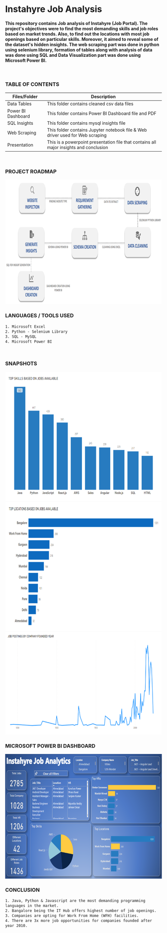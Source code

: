 # Instahyre Job Analysis

####  This repository contains Job analysis of Instahyre (Job Portal). The project's objectives were to find the most demanding skills and job roles based on market trends. Also, to find out the locations with most job openings based on particular skills. Moreover, it aimed to reveal some of the dataset's hidden insights. The web scraping part was done in python using selenium library, formation of tables along with analysis of data was done using SQL and Data Visualization part was done using Microsoft Power BI.


<br />

### **TABLE OF CONTENTS**

| Files/Folder | Description |
| -----------  | ----------- |
| Data Tables       | This folder contains cleaned csv data files           |
| Power BI Dashboard    | This folder contains Power BI Dashboard file and PDF      |
| SQL Insights | This folder contains mysql insights file     |
| Web Scraping | This folder contains Jupyter notebook file & Web driver used for Web scraping   |
| Presentation | This is a powerpoint presentation file that contains all major insights and conclusion |


<br />

### **PROJECT ROADMAP**

<img src ="https://github.com/akashhvyas/Job-Analytics-Instahyre/blob/main/Graphics/PowerPoint%20Presentation%20-%20Google%20Chrome%2012-05-2023%2002_38_06.png"  width="1000" height="400" />

<br />

### **LANGUAGES / TOOLS USED**

``` 
1. Microsoft Excel
2. Python - Selenium Library
3. SQL - MySQL
4. Microsoft Power BI
```
<br />

### **SNAPSHOTS**

<img src ="https://github.com/akashhvyas/Job-Analytics-Instahyre/blob/main/Graphics/Presentation1%20-%20PowerPoint%2017-04-2023%2016_50_16.png"  width="688" height="414" />

<br />
<img src ="https://github.com/akashhvyas/Job-Analytics-Instahyre/blob/main/Graphics/Power%20BI%20Desktop%2017-04-2023%2016_46_31.png"  width="800" height="414" />

<br />
<img src ="https://github.com/akashhvyas/Job-Analytics-Instahyre/blob/main/Graphics/Power%20BI%20Desktop%2017-04-2023%2016_35_26.png"  width="750" height="330" />

<br />

### **MICROSOFT POWER BI DASHBOARD**

<img src ="https://github.com/akashhvyas/Job-Analytics-Instahyre/blob/main/Graphics/Power%20BI%20Desktop.png"  width="1000" height="400" />

<br />

### **CONCLUSION**

``` 
1. Java, Python & Javascript are the most demanding programming languages in the market.
2. Bangalore being the IT Hub offers highest number of job openings.
3. Companies are opting for Work From Home (WFH) facilities.
4. There are 3x more job opportunities for companies founded after year 2010.
```
